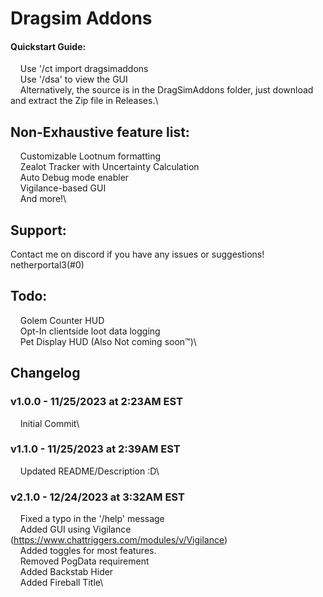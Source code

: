 # Dragsim Addons
#### Quickstart Guide:
&nbsp;&nbsp;&nbsp;&nbsp;Use '/ct import dragsimaddons\
&nbsp;&nbsp;&nbsp;&nbsp;Use '/dsa' to view the GUI\
&nbsp;&nbsp;&nbsp;&nbsp;Alternatively, the source is in the DragSimAddons folder, just download and extract the Zip file in Releases.\
## Non-Exhaustive feature list:
&nbsp;&nbsp;&nbsp;&nbsp;Customizable Lootnum formatting\
&nbsp;&nbsp;&nbsp;&nbsp;Zealot Tracker with Uncertainty Calculation\
&nbsp;&nbsp;&nbsp;&nbsp;Auto Debug mode enabler\
&nbsp;&nbsp;&nbsp;&nbsp;Vigilance-based GUI\
&nbsp;&nbsp;&nbsp;&nbsp;And more!\
## Support:
Contact me on discord if you have any issues or suggestions!\
netherportal3(#0)
## Todo:
&nbsp;&nbsp;&nbsp;&nbsp;Golem Counter HUD\
&nbsp;&nbsp;&nbsp;&nbsp;Opt-In clientside loot data logging\
&nbsp;&nbsp;&nbsp;&nbsp;Pet Display HUD (Also Not coming soon™)\
## Changelog
### v1.0.0 - 11/25/2023 at 2:23AM EST
&nbsp;&nbsp;&nbsp;&nbsp;Initial Commit\
### v1.1.0 - 11/25/2023 at 2:39AM EST
&nbsp;&nbsp;&nbsp;&nbsp;Updated README/Description :D\
### v2.1.0 - 12/24/2023 at 3:32AM EST
&nbsp;&nbsp;&nbsp;&nbsp;Fixed a typo in the '/help' message\
&nbsp;&nbsp;&nbsp;&nbsp;Added GUI using Vigilance (https://www.chattriggers.com/modules/v/Vigilance)\
&nbsp;&nbsp;&nbsp;&nbsp;Added toggles for most features.\
&nbsp;&nbsp;&nbsp;&nbsp;Removed PogData requirement\
&nbsp;&nbsp;&nbsp;&nbsp;Added Backstab Hider\
&nbsp;&nbsp;&nbsp;&nbsp;Added Fireball Title\

